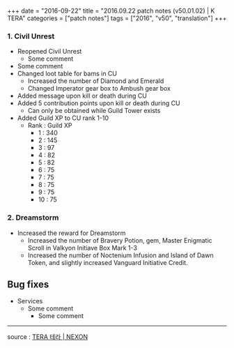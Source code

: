 +++
date = "2016-09-22"
title = "2016.09.22 patch notes (v50.01.02) | K TERA"
categories = ["patch notes"]
tags = ["2016", "v50", "translation"]
+++

### 1. Civil Unrest
- Reopened Civil Unrest
  - Some comment
- Some comment
- Changed loot table for bams in CU
  - Increased the number of Diamond and Emerald
  - Changed Imperator gear box to Ambush gear box
- Added message upon kill or death during CU
- Added 5 contribution points upon kill or death during CU
  - Can only be obtained while Guild Tower exists
- Added Guild XP to CU rank 1-10
  - Rank : Guild XP
    - 1 : 340
    - 2 : 145
    - 3 : 97
    - 4 : 82
    - 5 : 82
    - 6 : 75
    - 7 : 75
    - 8 : 75
    - 9 : 75
    - 10 : 75

### 2. Dreamstorm
- Increased the reward for Dreamstorm
  - Increased the number of Bravery Potion, gem, Master Enigmatic Scroll in Valkyon Initiave Box Mark 1-3
  - Increased the number of Noctenium Infusion and Island of Dawn Token, and slightly increased Vanguard Initiative Credit.

## Bug fixes

- Services
  - Some comment
    - Some comment

----

source : [TERA 테라 | NEXON](http://tera.nexon.com/news/update/view.aspx?n4articlesn=)
